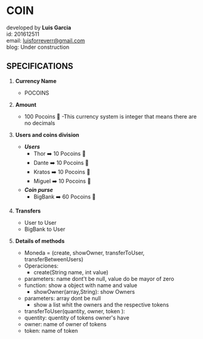 # COIN 

developed by **Luis Garcia**<br>
id: 201612511<br>
email: luisforreverr@gmail.com<br>
blog: Under construction  

## SPECIFICATIONS

1. **Currency Name**
	- POCOINS

2. **Amount**
	- 100 Pocoins :panda_face:
		-This currency system is integer that means there are no decimals


3. **Users and coins division**
	- ***Users***
		- Thor :arrow_right: 10 Pocoins :panda_face:
		- Dante :arrow_right: 10 Pocoins :panda_face:
		- Kratos :arrow_right: 10 Pocoins :panda_face:
		- Miguel :arrow_right: 10 Pocoins :panda_face:
	- ***Coin purse***
		- BigBank :arrow_right: 60  Pocoins :panda_face:

4. **Transfers**
	- User to User
	- BigBank to User 

5. **Details of methods**
	- Moneda = (create, showOwner, transferToUser, transferBetweenUsers)<br>
	- Operaciones: <br>
		- create(String name, int value)<br>
	- parameters: name dont't be null, value do be mayor of zero<br> 
	- function: show a object with name and value 
		- showOwner(array,String): show Owners<br>
	- parameters: array dont be null<br>
		- show a list whit the owners and the respective tokens<br>
	- transferToUser(quantity, owner, token ):<br>
	- quentity: quentity of tokens owner's have<br>
	- owner: name of owner of tokens<br>
	- token: name of token<br>
